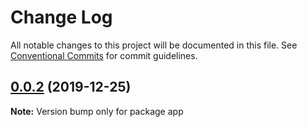 # Change Log

All notable changes to this project will be documented in this file.
See [Conventional Commits](https://conventionalcommits.org) for commit guidelines.

## [0.0.2](https://github.com/adntin/demo-lerna/compare/app@0.0.1...app@0.0.2) (2019-12-25)

**Note:** Version bump only for package app
